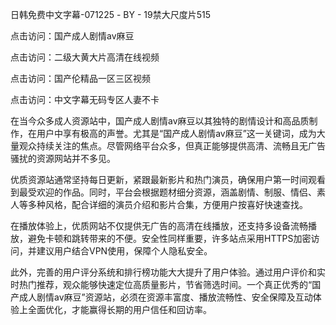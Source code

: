 日韩免费中文字幕-071225 - BY - 19禁大尺度片515

点击访问：国产成人剧情av麻豆

点击访问：二级大黄大片高清在线视频

点击访问：国产伦精品一区三区视频

点击访问：中文字幕无码专区人妻不卡

在当今众多成人资源站中，国产成人剧情av麻豆以其独特的剧情设计和高品质制作，在用户中享有极高的声誉。尤其是“国产成人剧情av麻豆”这一关键词，成为大量观众持续关注的焦点。尽管网络平台众多，但真正能够提供高清、流畅且无广告骚扰的资源网站并不多见。

优质资源站通常坚持每日更新，紧跟最新影片和热门演员，确保用户第一时间观看到最受欢迎的作品。同时，平台会根据题材细分资源，涵盖剧情、制服、情侣、素人等多种风格，配合详细的演员介绍和影片合集，方便用户按喜好快速查找。

在播放体验上，优质网站不仅提供无广告的高清在线播放，还支持多设备流畅播放，避免卡顿和跳转带来的不便。安全性同样重要，许多站点采用HTTPS加密访问，并建议用户结合VPN使用，保障个人隐私安全。

此外，完善的用户评分系统和排行榜功能大大提升了用户体验。通过用户评价和实时热门推荐，观众能够快速定位高质量影片，节省筛选时间。一个真正优秀的“国产成人剧情av麻豆”资源站，必须在资源丰富度、播放流畅性、安全保障及互动体验上全面优化，才能赢得长期的用户信任和回访率。
